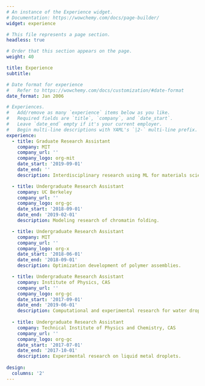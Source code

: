 ```yaml
---
# An instance of the Experience widget.
# Documentation: https://wowchemy.com/docs/page-builder/
widget: experience

# This file represents a page section.
headless: true

# Order that this section appears on the page.
weight: 40

title: Experience
subtitle:

# Date format for experience
#   Refer to https://wowchemy.com/docs/customization/#date-format
date_format: Jan 2006

# Experiences.
#   Add/remove as many `experience` items below as you like.
#   Required fields are `title`, `company`, and `date_start`.
#   Leave `date_end` empty if it's your current employer.
#   Begin multi-line descriptions with YAML's `|2-` multi-line prefix.
experience:
  - title: Graduate Research Assistant
    company: MIT
    company_url: ''
    company_logo: org-mit
    date_start: '2019-09-01'
    date_end: ''
    description: Interdisciplinary research using ML for materials science. 

  - title: Undergraduate Research Assistant 
    company: UC Berkeley
    company_url: ''
    company_logo: org-gc
    date_start: '2018-09-01'
    date_end: '2019-02-01'
    description: Modeling research of chromatin folding.

  - title: Undergraduate Research Assistant 
    company: MIT
    company_url: ''
    company_logo: org-x
    date_start: '2018-06-01'
    date_end: '2018-09-01'
    description: Optimization development of polymer assemblies.

  - title: Undergraduate Research Assistant 
    company: Institute of Physics, CAS
    company_url: ''
    company_logo: org-gc
    date_start: '2017-09-01'
    date_end: '2019-06-01'
    description: Computational and experimental research for water droplet wetting and selective transport via nuclear pore complex.
    
  - title: Undergraduate Research Assistant 
    company: Technical Institute of Physics and Chemistry, CAS
    company_url: ''
    company_logo: org-gc
    date_start: '2017-07-01'
    date_end: '2017-10-01'
    description: Experimental research on liquid metal droplets.
    
design:
  columns: '2'
---
```

